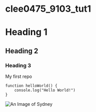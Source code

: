 # clee0475_9103_tut1

# Heading 1
## Heading 2
### Heading 3
My first repo 

```
function helloWorld() {
    console.log("Hello World!")
}
```

![An Image of Sydney](https://unsplash.com/photos/sydney-opera-house-during-daytime-7Zb7kUyQg1E)
